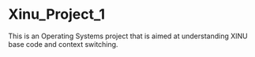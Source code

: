 # Xinu_Project_1
This is an Operating Systems project that is aimed at understanding XINU base code and context switching.
